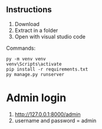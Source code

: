 
## Instructions

1. Download
2. Extract in a folder
3. Open with visual studio code

Commands:

    py -m venv venv
    venv\Scripts\activate
    pip install -r requirements.txt
    py manage.py runserver


[//]: # (In core /settings.py the stripe is commented out - just put your own details in here &#40;not all of these are connected to the project&#41;)

[//]: # ()
[//]: # (# Stripe Payment)

[//]: # (PUBLISHABLE_KEY = '')

[//]: # (SECRET_KEY = '')

# Admin login
1. http://127.0.0.1:8000/admin
2. username and password = admin